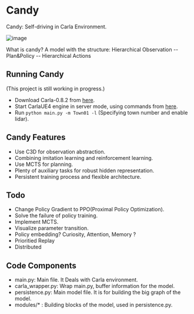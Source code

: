 # Candy
Candy: Self-driving in Carla Environment.

 ![image](https://github.com/createamind/candy/blob/master/screenshots/candy.png)

What is candy? A model with the structure: Hierarchical Observation -- Plan&Policy -- Hierarchical Actions

## Running Candy
(This project is still working in progress.)
* Download Carla-0.8.2 from [here][carlarelease].
* Start CarlaUE4 engine in server mode, using commands from [here][carlagithub].
* Run `python main.py -m Town01 -l` (Specifying town number and enable lidar).

[carlagithub]: http://carla.readthedocs.io/en/latest/running_simulator_standalone/
[carlarelease]: https://github.com/carla-simulator/carla/releases


## Candy Features
* Use C3D for observation abstraction.
* Combining imitation learning and reinforcement learning.
* Use MCTS for planning.
* Plenty of auxiliary tasks for robust hidden representation.
* Persistent training process and flexible architecture.

## Todo
* Change Policy Gradient to PPO(Proximal Policy Optimization).
* Solve the failure of policy training.
* Implement MCTS.
* Visualize parameter transition.
* Policy embedding? Curiosity, Attention, Memory ?
* Prioritied Replay
* Distributed


## Code Components
* main.py: Main file. It Deals with Carla environment.
* carla_wrapper.py: Wrap main.py, buffer information for the model.
* persistence.py: Main model file. It is for building the big graph of the model.
* modules/* : Building blocks of the model, used in persistence.py.


